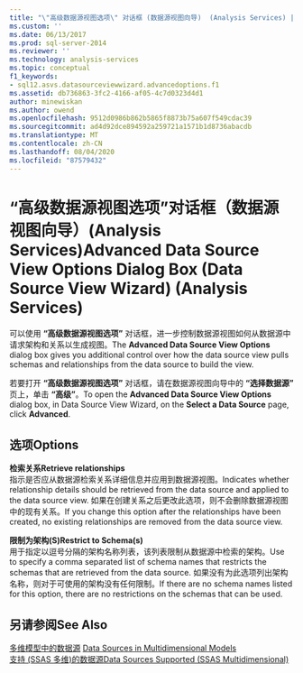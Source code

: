 ```yaml
---
title: "\"高级数据源视图选项\" 对话框 (数据源视图向导)  (Analysis Services) |Microsoft Docs"
ms.custom: ''
ms.date: 06/13/2017
ms.prod: sql-server-2014
ms.reviewer: ''
ms.technology: analysis-services
ms.topic: conceptual
f1_keywords:
- sql12.asvs.datasourceviewwizard.advancedoptions.f1
ms.assetid: db736863-3fc2-4166-af05-4c7d0323d4d1
author: minewiskan
ms.author: owend
ms.openlocfilehash: 9512d0986b862b5865f8873b75a607f549cdac39
ms.sourcegitcommit: ad4d92dce894592a259721a1571b1d8736abacdb
ms.translationtype: MT
ms.contentlocale: zh-CN
ms.lasthandoff: 08/04/2020
ms.locfileid: "87579432"
---
```

# <a name="advanced-data-source-view-options-dialog-box-data-source-view-wizard-analysis-services"></a><span data-ttu-id="a00d3-102">“高级数据源视图选项”对话框（数据源视图向导）(Analysis Services)</span><span class="sxs-lookup"><span data-stu-id="a00d3-102">Advanced Data Source View Options Dialog Box (Data Source View Wizard) (Analysis Services)</span></span>
  <span data-ttu-id="a00d3-103">可以使用 **“高级数据源视图选项”** 对话框，进一步控制数据源视图如何从数据源中请求架构和关系以生成视图。</span><span class="sxs-lookup"><span data-stu-id="a00d3-103">The **Advanced Data Source View Options** dialog box gives you additional control over how the data source view pulls schemas and relationships from the data source to build the view.</span></span>  
  
 <span data-ttu-id="a00d3-104">若要打开 **“高级数据源视图选项”** 对话框，请在数据源视图向导中的 **“选择数据源”** 页上，单击 **“高级”**。</span><span class="sxs-lookup"><span data-stu-id="a00d3-104">To open the **Advanced Data Source View Options** dialog box, in Data Source View Wizard, on the **Select a Data Source** page, click **Advanced**.</span></span>  
  
## <a name="options"></a><span data-ttu-id="a00d3-105">选项</span><span class="sxs-lookup"><span data-stu-id="a00d3-105">Options</span></span>  
 <span data-ttu-id="a00d3-106">**检索关系**</span><span class="sxs-lookup"><span data-stu-id="a00d3-106">**Retrieve relationships**</span></span>  
 <span data-ttu-id="a00d3-107">指示是否应从数据源检索关系详细信息并应用到数据源视图。</span><span class="sxs-lookup"><span data-stu-id="a00d3-107">Indicates whether relationship details should be retrieved from the data source and applied to the data source view.</span></span> <span data-ttu-id="a00d3-108">如果在创建关系之后更改此选项，则不会删除数据源视图中的现有关系。</span><span class="sxs-lookup"><span data-stu-id="a00d3-108">If you change this option after the relationships have been created, no existing relationships are removed from the data source view.</span></span>  
  
 <span data-ttu-id="a00d3-109">**限制为架构(S)**</span><span class="sxs-lookup"><span data-stu-id="a00d3-109">**Restrict to Schema(s)**</span></span>  
 <span data-ttu-id="a00d3-110">用于指定以逗号分隔的架构名称列表，该列表限制从数据源中检索的架构。</span><span class="sxs-lookup"><span data-stu-id="a00d3-110">Use to specify a comma separated list of schema names that restricts the schemas that are retrieved from the data source.</span></span> <span data-ttu-id="a00d3-111">如果没有为此选项列出架构名称，则对于可使用的架构没有任何限制。</span><span class="sxs-lookup"><span data-stu-id="a00d3-111">If there are no schema names listed for this option, there are no restrictions on the schemas that can be used.</span></span>  
  
## <a name="see-also"></a><span data-ttu-id="a00d3-112">另请参阅</span><span class="sxs-lookup"><span data-stu-id="a00d3-112">See Also</span></span>  
 <span data-ttu-id="a00d3-113">[多维模型中的数据源](multidimensional-models/data-sources-in-multidimensional-models.md) </span><span class="sxs-lookup"><span data-stu-id="a00d3-113">[Data Sources in Multidimensional Models](multidimensional-models/data-sources-in-multidimensional-models.md) </span></span>  
 [<span data-ttu-id="a00d3-114">支持 &#40;SSAS 多维&#41;的数据源</span><span class="sxs-lookup"><span data-stu-id="a00d3-114">Data Sources Supported &#40;SSAS Multidimensional&#41;</span></span>](multidimensional-models/supported-data-sources-ssas-multidimensional.md)  
  
  
